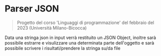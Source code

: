 # Parser JSON
> Progetto del corso 'Linguaggi di programmazione' del febbraio del 2023 (Università Milano-Bicocca)

Data una stringa json in input verrà restituito un JSON Object, inoltre sarà possibile estrarre e visulizzare una determinata parte dell'oggetto
e sarà possibile scrivere i risultati/prendere la stringa su/da file
